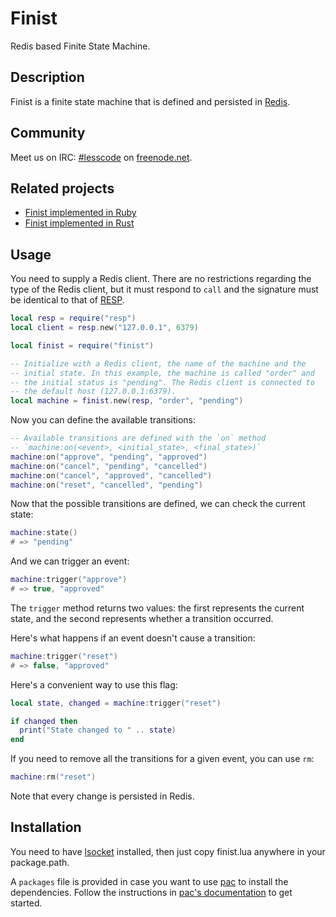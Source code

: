 Finist
======

Redis based Finite State Machine.

Description
-----------

Finist is a finite state machine that is defined and persisted in
[Redis][redis].

Community
---------

Meet us on IRC: [#lesscode](irc://chat.freenode.net/#lesscode) on
[freenode.net](http://freenode.net/).

Related projects
----------------

* [Finist implemented in Ruby][finist.ruby]
* [Finist implemented in Rust][finist.rust]

Usage
-----

You need to supply a Redis client. There are no restrictions
regarding the type of the Redis client, but it must respond to
`call` and the signature must be identical to that of
[RESP][resp].

```lua
local resp = require("resp")
local client = resp.new("127.0.0.1", 6379)

local finist = require("finist")

-- Initialize with a Redis client, the name of the machine and the
-- initial state. In this example, the machine is called "order" and
-- the initial status is "pending". The Redis client is connected to
-- the default host (127.0.0.1:6379).
local machine = finist.new(resp, "order", "pending")
```

Now you can define the available transitions:

```lua
-- Available transitions are defined with the `on` method
-- `machine:on(<event>, <initial_state>, <final_state>)`
machine:on("approve", "pending", "approved")
machine:on("cancel", "pending", "cancelled")
machine:on("cancel", "approved", "cancelled")
machine:on("reset", "cancelled", "pending")
```

Now that the possible transitions are defined, we can check the
current state:

```lua
machine:state()
# => "pending"
```

And we can trigger an event:

```lua
machine:trigger("approve")
# => true, "approved"
```

The `trigger` method returns two values: the first represents the
current state, and the second represents whether a transition
occurred.

Here's what happens if an event doesn't cause a transition:

```lua
machine:trigger("reset")
# => false, "approved"
```

Here's a convenient way to use this flag:

```lua
local state, changed = machine:trigger("reset")

if changed then
  print("State changed to " .. state)
end
```

If you need to remove all the transitions for a given event, you
can use `rm`:

```lua
machine:rm("reset")
```

Note that every change is persisted in Redis.

Installation
------------

You need to have [lsocket](http://www.tset.de/lsocket/) installed,
then just copy finist.lua anywhere in your package.path.

A `packages` file is provided in case you want to use [pac][pac]
to install the dependencies. Follow the instructions in
[pac's documentation][pac] to get started.

[pac]: https://github.com/soveran/pac
[resp]: https://github.com/soveran/resp
[redis]: http://redis.io
[finist.ruby]: https://github.com/soveran/finist
[finist.rust]: https://github.com/badboy/finist

